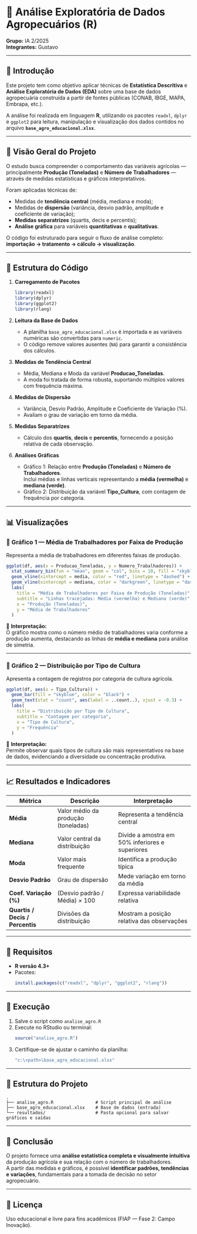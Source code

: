 # 🌾 Análise Exploratória de Dados Agropecuários (R)

**Grupo:** IA 2/2025  
**Integrantes:** Gustavo  

---

## 📘 Introdução  

Este projeto tem como objetivo aplicar técnicas de **Estatística Descritiva** e **Análise Exploratória de Dados (EDA)** sobre uma base de dados agropecuária construída a partir de fontes públicas (CONAB, IBGE, MAPA, Embrapa, etc.).  

A análise foi realizada em linguagem **R**, utilizando os pacotes `readxl`, `dplyr` e `ggplot2` para leitura, manipulação e visualização dos dados contidos no arquivo **`base_agro_educacional.xlsx`**.  

---

## 🌱 Visão Geral do Projeto  

O estudo busca compreender o comportamento das variáveis agrícolas — principalmente **Produção (Toneladas)** e **Número de Trabalhadores** — através de medidas estatísticas e gráficos interpretativos.  

Foram aplicadas técnicas de:
- Medidas de **tendência central** (média, mediana e moda);
- Medidas de **dispersão** (variância, desvio padrão, amplitude e coeficiente de variação);
- **Medidas separatrizes** (quartis, decis e percentis);
- **Análise gráfica** para variáveis **quantitativas** e **qualitativas**.  

O código foi estruturado para seguir o fluxo de análise completo: **importação → tratamento → cálculo → visualização**.  

---

## 🧠 Estrutura do Código  

1. **Carregamento de Pacotes**
   ```r
   library(readxl)
   library(dplyr)
   library(ggplot2)
   library(rlang)
   ```

2. **Leitura da Base de Dados**
   - A planilha `base_agro_educacional.xlsx` é importada e as variáveis numéricas são convertidas para `numeric`.
   - O código remove valores ausentes (`NA`) para garantir a consistência dos cálculos.

3. **Medidas de Tendência Central**
   - Média, Mediana e Moda da variável **Producao_Toneladas**.
   - A moda foi tratada de forma robusta, suportando múltiplos valores com frequência máxima.

4. **Medidas de Dispersão**
   - Variância, Desvio Padrão, Amplitude e Coeficiente de Variação (%).
   - Avaliam o grau de variação em torno da média.

5. **Medidas Separatrizes**
   - Cálculo dos **quartis**, **decis** e **percentis**, fornecendo a posição relativa de cada observação.

6. **Análises Gráficas**
   - Gráfico 1: Relação entre **Produção (Toneladas)** e **Número de Trabalhadores**.  
     Inclui médias e linhas verticais representando a **média (vermelha)** e **mediana (verde)**.
   - Gráfico 2: Distribuição da variável **Tipo_Cultura**, com contagem de frequência por categoria.

---

## 📊 Visualizações  

### 🔹 Gráfico 1 — Média de Trabalhadores por Faixa de Produção
Representa a média de trabalhadores em diferentes faixas de produção.

```r
ggplot(df, aes(x = Producao_Toneladas, y = Numero_Trabalhadores)) +
  stat_summary_bin(fun = "mean", geom = "col", bins = 10, fill = "skyblue") +
  geom_vline(xintercept = media, color = "red", linetype = "dashed") +
  geom_vline(xintercept = mediana, color = "darkgreen", linetype = "dashed") +
  labs(
    title = "Média de Trabalhadores por Faixa de Produção (Toneladas)",
    subtitle = "Linhas tracejadas: Média (vermelha) e Mediana (verde)",
    x = "Produção (Toneladas)",
    y = "Média de Trabalhadores"
  )
```

🔸 **Interpretação:**  
O gráfico mostra como o número médio de trabalhadores varia conforme a produção aumenta, destacando as linhas de **média e mediana** para análise de simetria.

---

### 🔹 Gráfico 2 — Distribuição por Tipo de Cultura
Apresenta a contagem de registros por categoria de cultura agrícola.

```r
ggplot(df, aes(x = Tipo_Cultura)) +
  geom_bar(fill = "skyblue", color = "black") +
  geom_text(stat = "count", aes(label = ..count..), vjust = -0.3) +
  labs(
    title = "Distribuição por Tipo de Cultura",
    subtitle = "Contagem por categoria",
    x = "Tipo de Cultura",
    y = "Frequência"
  )
```

🔸 **Interpretação:**  
Permite observar quais tipos de cultura são mais representativos na base de dados, evidenciando a diversidade ou concentração produtiva.

---

## 📈 Resultados e Indicadores  

| Métrica | Descrição | Interpretação |
|----------|------------|----------------|
| **Média** | Valor médio da produção (toneladas) | Representa a tendência central |
| **Mediana** | Valor central da distribuição | Divide a amostra em 50% inferiores e superiores |
| **Moda** | Valor mais frequente | Identifica a produção típica |
| **Desvio Padrão** | Grau de dispersão | Mede variação em torno da média |
| **Coef. Variação (%)** | (Desvio padrão / Média) × 100 | Expressa variabilidade relativa |
| **Quartis / Decis / Percentis** | Divisões da distribuição | Mostram a posição relativa das observações |

---

## 🧾 Requisitos  

- **R versão 4.3+**
- Pacotes:
  ```r
  install.packages(c("readxl", "dplyr", "ggplot2", "rlang"))
  ```

---

## 🧪 Execução  

1. Salve o script como `analise_agro.R`
2. Execute no RStudio ou terminal:
   ```r
   source("analise_agro.R")
   ```
3. Certifique-se de ajustar o caminho da planilha:
   ```r
   "c:\<path>\base_agro_educacional.xlsx"
   ```

---

## 📂 Estrutura do Projeto  

```
.
├── analise_agro.R                # Script principal de análise
├── base_agro_educacional.xlsx    # Base de dados (entrada)
└── resultados/                   # Pasta opcional para salvar gráficos e saídas
```

---

## 📜 Conclusão  

O projeto fornece uma **análise estatística completa e visualmente intuitiva** da produção agrícola e sua relação com o número de trabalhadores.  
A partir das medidas e gráficos, é possível **identificar padrões, tendências e variações**, fundamentais para a tomada de decisão no setor agropecuário.

---

## 📄 Licença  

Uso educacional e livre para fins acadêmicos (FIAP — Fase 2: Campo Inovação).  

